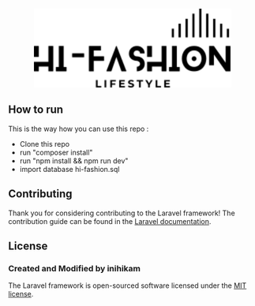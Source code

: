 <p align="center"><a href="https://hi-fashion.cloud" target="_blank"><img src="https://raw.githubusercontent.com/inihikam/hi-fashion/master/public/images/logo.svg" width="400" alt="Hi-Fashion Logo"></a></p>

## How to run

This is the way how you can use this repo : 

- Clone this repo
- run "composer install"
- run "npm install && npm run dev"
- import database hi-fashion.sql



## Contributing

Thank you for considering contributing to the Laravel framework! The contribution guide can be found in the [Laravel documentation](https://laravel.com/docs/contributions).

## License
### Created and Modified by inihikam
The Laravel framework is open-sourced software licensed under the [MIT license](https://opensource.org/licenses/MIT).
